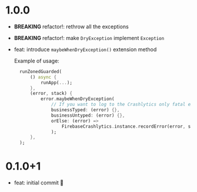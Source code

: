 # 1.0.0

- **BREAKING** refactor!: rethrow all the exceptions
- **BREAKING** refactor!: make `DryException` implement `Exception`
- feat: introduce `maybeWhenDryException()` extension method
  
  Example of usage:
  ```dart
    runZonedGuarded(
        () async {
            runApp(...);
        },
        (error, stack) {
            error.maybeWhenDryException(
                // If you want to log to the Crashlytics only fatal exceptions
                businessTyped: (error) {},
                businessUntyped: (error) {},
                orElse: (error) =>
                    FirebaseCrashlytics.instance.recordError(error, stack),
                );
        },
    );
  ```

# 0.1.0+1

- feat: initial commit 🎉
